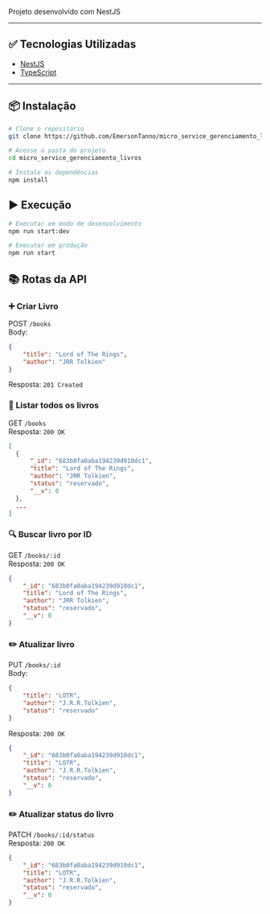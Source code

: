 Projeto desenvolvido com NestJS

---

## ✅ Tecnologias Utilizadas

- [NestJS](https://nestjs.com/)
- [TypeScript](https://www.typescriptlang.org/)

---

## 📦 Instalação

```bash
# Clone o repositório
git clone https://github.com/EmersonTanno/micro_service_gerenciamento_livros.git

# Acesse a pasta do projeto
cd micro_service_gerenciamento_livros

# Instale as dependências
npm install
```

## ▶️ Execução

```bash
# Executar em modo de desenvolvimento
npm run start:dev

# Executar em produção
npm run start
```

## 📚 Rotas da API

### ➕ Criar Livro
POST `/books` </br>
Body:
``` json
{
    "title": "Lord of The Rings",
    "author": "JRR Tolkien"
}
```
Resposta:
`201 Created`

### 📄 Listar todos os livros
GET `/books` </br>
Resposta:
`200 OK`
``` json
[
  {
      "_id": "683b0fa0aba194239d910dc1",
      "title": "Lord of The Rings",
      "author": "JRR Tolkien",
      "status": "reservado",
      "__v": 0
  },
  ...
]
```

### 🔍 Buscar livro por ID
GET `/books/:id` </br>
Resposta:
`200 OK`
``` json
{
    "_id": "683b0fa0aba194239d910dc1",
    "title": "Lord of The Rings",
    "author": "JRR Tolkien",
    "status": "reservado",
    "__v": 0
}
```

### ✏️ Atualizar livro
PUT `/books/:id` </br>
Body:
``` json
{
    "title": "LOTR",
    "author": "J.R.R.Tolkien",
    "status": "reservado"
}
```
Resposta:
`200 OK`
``` json
{
    "_id": "683b0fa0aba194239d910dc1",
    "title": "LOTR",
    "author": "J.R.R.Tolkien",
    "status": "reservado",
    "__v": 0
}
```

### ✏️ Atualizar status do livro
PATCH `/books/:id/status` </br>
Resposta:
`200 OK`
``` json
{
    "_id": "683b0fa0aba194239d910dc1",
    "title": "LOTR",
    "author": "J.R.R.Tolkien",
    "status": "reservado",
    "__v": 0
}
```
